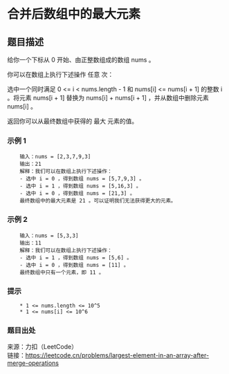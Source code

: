 # 合并后数组中的最大元素

## 题目描述

给你一个下标从 0 开始、由正整数组成的数组 nums 。

你可以在数组上执行下述操作 任意 次：

选中一个同时满足 0 <= i < nums.length - 1 和 nums[i] <= nums[i + 1] 的整数 i 。将元素 nums[i + 1] 替换为 nums[i] + nums[i + 1] ，并从数组中删除元素 nums[i] 。

返回你可以从最终数组中获得的 最大 元素的值。

### 示例 1

```text
    输入：nums = [2,3,7,9,3]
    输出：21
    解释：我们可以在数组上执行下述操作：
    - 选中 i = 0 ，得到数组 nums = [5,7,9,3] 。
    - 选中 i = 1 ，得到数组 nums = [5,16,3] 。
    - 选中 i = 0 ，得到数组 nums = [21,3] 。
    最终数组中的最大元素是 21 。可以证明我们无法获得更大的元素。
```

### 示例 2

```text
    输入：nums = [5,3,3]
    输出：11
    解释：我们可以在数组上执行下述操作：
    - 选中 i = 1 ，得到数组 nums = [5,6] 。
    - 选中 i = 0 ，得到数组 nums = [11] 。
    最终数组中只有一个元素，即 11 。
```

### 提示

```text
    * 1 <= nums.length <= 10^5
    * 1 <= nums[i] <= 10^6
```

### 题目出处

来源：力扣（LeetCode）  
链接：<https://leetcode.cn/problems/largest-element-in-an-array-after-merge-operations>
